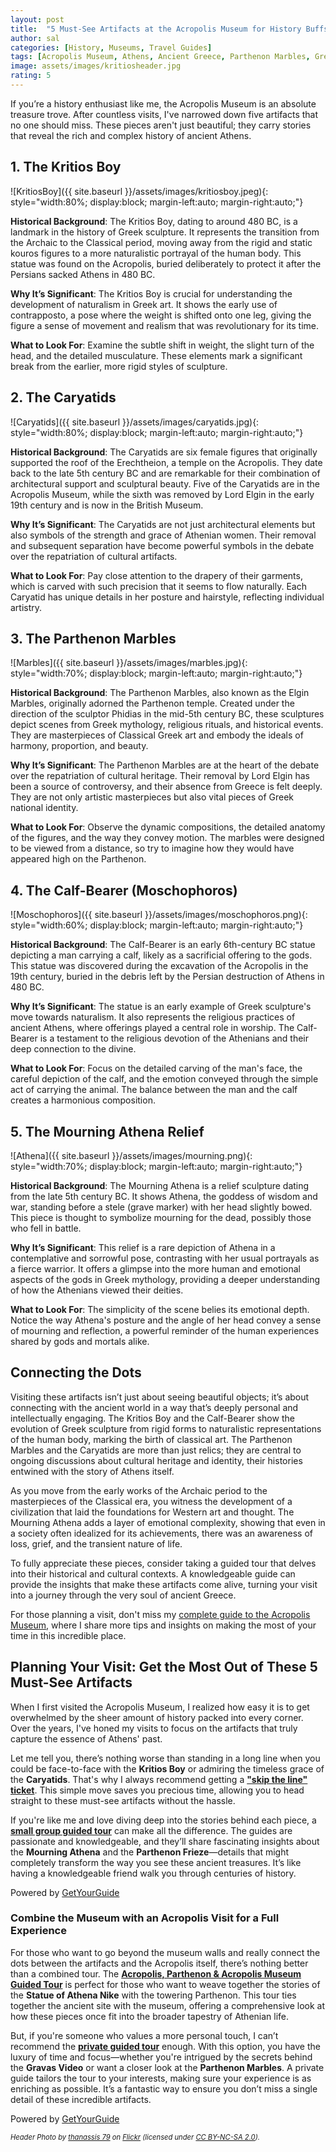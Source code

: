 ```yaml
---
layout: post
title:  "5 Must-See Artifacts at the Acropolis Museum for History Buffs"
author: sal
categories: [History, Museums, Travel Guides]
tags: [Acropolis Museum, Athens, Ancient Greece, Parthenon Marbles, Greek History, Archaeology, Museum Tips, Travel Tips, Cultural Heritage]
image: assets/images/kritiosheader.jpg
rating: 5
---
```


If you’re a history enthusiast like me, the Acropolis Museum is an absolute treasure trove. After countless visits, I've narrowed down five artifacts that no one should miss. These pieces aren't just beautiful; they carry stories that reveal the rich and complex history of ancient Athens.

## 1. The Kritios Boy

![KritiosBoy]({{ site.baseurl }}/assets/images/kritiosboy.jpeg){: style="width:80%; display:block; margin-left:auto; margin-right:auto;"}

**Historical Background**: The Kritios Boy, dating to around 480 BC, is a landmark in the history of Greek sculpture. It represents the transition from the Archaic to the Classical period, moving away from the rigid and static kouros figures to a more naturalistic portrayal of the human body. This statue was found on the Acropolis, buried deliberately to protect it after the Persians sacked Athens in 480 BC.

**Why It’s Significant**: The Kritios Boy is crucial for understanding the development of naturalism in Greek art. It shows the early use of contrapposto, a pose where the weight is shifted onto one leg, giving the figure a sense of movement and realism that was revolutionary for its time.

**What to Look For**: Examine the subtle shift in weight, the slight turn of the head, and the detailed musculature. These elements mark a significant break from the earlier, more rigid styles of sculpture.

## 2. The Caryatids

![Caryatids]({{ site.baseurl }}/assets/images/caryatids.jpg){: style="width:80%; display:block; margin-left:auto; margin-right:auto;"}

**Historical Background**: The Caryatids are six female figures that originally supported the roof of the Erechtheion, a temple on the Acropolis. They date back to the late 5th century BC and are remarkable for their combination of architectural support and sculptural beauty. Five of the Caryatids are in the Acropolis Museum, while the sixth was removed by Lord Elgin in the early 19th century and is now in the British Museum.

**Why It’s Significant**: The Caryatids are not just architectural elements but also symbols of the strength and grace of Athenian women. Their removal and subsequent separation have become powerful symbols in the debate over the repatriation of cultural artifacts.

**What to Look For**: Pay close attention to the drapery of their garments, which is carved with such precision that it seems to flow naturally. Each Caryatid has unique details in her posture and hairstyle, reflecting individual artistry.

## 3. The Parthenon Marbles

![Marbles]({{ site.baseurl }}/assets/images/marbles.jpg){: style="width:70%; display:block; margin-left:auto; margin-right:auto;"}

**Historical Background**: The Parthenon Marbles, also known as the Elgin Marbles, originally adorned the Parthenon temple. Created under the direction of the sculptor Phidias in the mid-5th century BC, these sculptures depict scenes from Greek mythology, religious rituals, and historical events. They are masterpieces of Classical Greek art and embody the ideals of harmony, proportion, and beauty.

**Why It’s Significant**: The Parthenon Marbles are at the heart of the debate over the repatriation of cultural heritage. Their removal by Lord Elgin has been a source of controversy, and their absence from Greece is felt deeply. They are not only artistic masterpieces but also vital pieces of Greek national identity.

**What to Look For**: Observe the dynamic compositions, the detailed anatomy of the figures, and the way they convey motion. The marbles were designed to be viewed from a distance, so try to imagine how they would have appeared high on the Parthenon.

## 4. The Calf-Bearer (Moschophoros)

![Moschophoros]({{ site.baseurl }}/assets/images/moschophoros.png){: style="width:60%; display:block; margin-left:auto; margin-right:auto;"}

**Historical Background**: The Calf-Bearer is an early 6th-century BC statue depicting a man carrying a calf, likely as a sacrificial offering to the gods. This statue was discovered during the excavation of the Acropolis in the 19th century, buried in the debris left by the Persian destruction of Athens in 480 BC.

**Why It’s Significant**: The statue is an early example of Greek sculpture's move towards naturalism. It also represents the religious practices of ancient Athens, where offerings played a central role in worship. The Calf-Bearer is a testament to the religious devotion of the Athenians and their deep connection to the divine.

**What to Look For**: Focus on the detailed carving of the man's face, the careful depiction of the calf, and the emotion conveyed through the simple act of carrying the animal. The balance between the man and the calf creates a harmonious composition.

## 5. The Mourning Athena Relief

![Athena]({{ site.baseurl }}/assets/images/mourning.png){: style="width:70%; display:block; margin-left:auto; margin-right:auto;"}

**Historical Background**: The Mourning Athena is a relief sculpture dating from the late 5th century BC. It shows Athena, the goddess of wisdom and war, standing before a stele (grave marker) with her head slightly bowed. This piece is thought to symbolize mourning for the dead, possibly those who fell in battle.

**Why It’s Significant**: This relief is a rare depiction of Athena in a contemplative and sorrowful pose, contrasting with her usual portrayals as a fierce warrior. It offers a glimpse into the more human and emotional aspects of the gods in Greek mythology, providing a deeper understanding of how the Athenians viewed their deities.

**What to Look For**: The simplicity of the scene belies its emotional depth. Notice the way Athena's posture and the angle of her head convey a sense of mourning and reflection, a powerful reminder of the human experiences shared by gods and mortals alike.

## Connecting the Dots

Visiting these artifacts isn’t just about seeing beautiful objects; it’s about connecting with the ancient world in a way that’s deeply personal and intellectually engaging. The Kritios Boy and the Calf-Bearer show the evolution of Greek sculpture from rigid forms to naturalistic representations of the human body, marking the birth of classical art. The Parthenon Marbles and the Caryatids are more than just relics; they are central to ongoing discussions about cultural heritage and identity, their histories entwined with the story of Athens itself.

As you move from the early works of the Archaic period to the masterpieces of the Classical era, you witness the development of a civilization that laid the foundations for Western art and thought. The Mourning Athena adds a layer of emotional complexity, showing that even in a society often idealized for its achievements, there was an awareness of loss, grief, and the transient nature of life.

To fully appreciate these pieces, consider taking a guided tour that delves into their historical and cultural contexts. A knowledgeable guide can provide the insights that make these artifacts come alive, turning your visit into a journey through the very soul of ancient Greece.

For those planning a visit, don't miss my [complete guide to the Acropolis Museum](insert_link), where I share more tips and insights on making the most of your time in this incredible place.

## Planning Your Visit: Get the Most Out of These 5 Must-See Artifacts

When I first visited the Acropolis Museum, I realized how easy it is to get overwhelmed by the sheer amount of history packed into every corner. Over the years, I've honed my visits to focus on the artifacts that truly capture the essence of Athens' past. 

Let me tell you, there’s nothing worse than standing in a long line when you could be face-to-face with the **Kritios Boy** or admiring the timeless grace of the **Caryatids**. That's why I always recommend getting a [**"skip the line" ticket**](https://www.getyourguide.com/athens-l91/skip-the-line-acropolis-museum-entry-ticket-t450179/?partner_id=CTQVJ4W&utm_medium=online_publisher&cmp=skip_the_line). This simple move saves you precious time, allowing you to head straight to these must-see artifacts without the hassle.

If you're like me and love diving deep into the stories behind each piece, a [**small group guided tour**](https://gyg.me/jKMPj7Be) can make all the difference. The guides are passionate and knowledgeable, and they’ll share fascinating insights about the **Mourning Athena** and the **Parthenon Frieze**—details that might completely transform the way you see these ancient treasures. It’s like having a knowledgeable friend walk you through centuries of history.

<div data-gyg-href="https://widget.getyourguide.com/default/activities.frame" data-gyg-locale-code="en-US" data-gyg-widget="activities" data-gyg-number-of-items="2" data-gyg-cmp="acropolis_museum" data-gyg-partner-id="CTQVJ4W" data-gyg-tour-ids="450179,54958"><span>Powered by <a target="_blank" rel="sponsored" href="https://www.getyourguide.com/athens-l91/">GetYourGuide</a></span></div>


### Combine the Museum with an Acropolis Visit for a Full Experience

For those who want to go beyond the museum walls and really connect the dots between the artifacts and the Acropolis itself, there’s nothing better than a combined tour. The [**Acropolis, Parthenon & Acropolis Museum Guided Tour**](https://gyg.me/jKMPj7Be) is perfect for those who want to weave together the stories of the **Statue of Athena Nike** with the towering Parthenon. This tour ties together the ancient site with the museum, offering a comprehensive look at how these pieces once fit into the broader tapestry of Athenian life.

But, if you're someone who values a more personal touch, I can’t recommend the [**private guided tour**](https://www.getyourguide.com/acropolis-of-athens-l3763/athens-acropolis-and-acropolis-museum-private-guided-tour-t227956/?partner_id=CTQVJ4W&utm_medium=online_publisher&cmp=private_tour) enough. With this option, you have the luxury of time and focus—whether you're intrigued by the secrets behind the **Gravas Video** or want a closer look at the **Parthenon Marbles**. A private guide tailors the tour to your interests, making sure your experience is as enriching as possible. It’s a fantastic way to ensure you don’t miss a single detail of these incredible artifacts.

<div data-gyg-href="https://widget.getyourguide.com/default/activities.frame" data-gyg-locale-code="en-US" data-gyg-widget="activities" data-gyg-number-of-items="4" data-gyg-cmp="acropolis_museum" data-gyg-partner-id="CTQVJ4W" data-gyg-tour-ids="181448,85922,108334,227956"><span>Powered by <a target="_blank" rel="sponsored" href="https://www.getyourguide.com/athens-l91/">GetYourGuide</a></span></div>

<span style="font-size: 0.8em;">*Header Photo by [thanassis 79](https://www.flickr.com/photos/30032040@N05/3654358950/) on [Flickr](https://www.flickr.com) (licensed under [CC BY-NC-SA 2.0](https://creativecommons.org/licenses/by-nc-sa/2.0/)).*</span>

